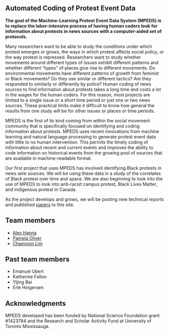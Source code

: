 ## Automated Coding of Protest Event Data

**The goal of the Machine-Learning Protest Event Data System (MPEDS) is to replace the labor-intensive process of having human coders look for information about protests in news sources with a computer-aided set of protocols.** 

Many researchers want to be able to study the conditions under which protest emerges or grows, the ways in which protest affects social policy, or the way protest is repressed. Researchers want to study whether movements around different types of issues exhibit different patterns and whether different “types” of places give rise to different movements. Do environmental movements have different patterns of growth from feminist or Black movements? Do they use similar or different tactics? Are they responded to similarly or differently by police? Human coding of news sources to find information about protests takes a long time and costs a lot in the wages for the human coders. For this reason, most projects are limited to a single issue or a short time period or just one or two news sources. These practical limits make it difficult to know how general the results from one study will be for other issues or places or time periods.

MPEDS is the first of its kind coming from within the social movement community that is specifically focused on identifying and coding information about protests. MPEDS uses recent innovations from machine learning and natural language processing to generate protest event data with little to no human intervention. This permits the timely coding of information about recent and current events and improves the ability to code information on historical events from the growing pool of sources that are available in machine-readable format. 

Our first project that uses MPEDS has involved identifying Black protests in news wire sources. We will be using these data in a study of the correlates of Black protest over time and space. We are also beginning to look into the use of MPEDS to look into anti-racist campus protest, Black Lives Matter, and indigenous protest in Canada.

As the project develops and grows, we will be posting new technical reports and published [papers](papers.html) to this site.

## Team members

- [Alex Hanna](http://alex-hanna.com)
- [Pamela Oliver](http://www.ssc.wisc.edu/~oliver)
- [Chaeyoon Lim](http://www.ssc.wisc.edu/soc/faculty/show-person.php?person_id=523)

## Past team members

- Emanuel Ubert
- Katherine Fallon
- Yijing Bai
- Erle Holgersen

## Acknowledgments

MPEDS developed has been funded by National Science Foundation grant #1423784 and the Research and Scholar Activity Fund at University of Toronto Mississauga.
